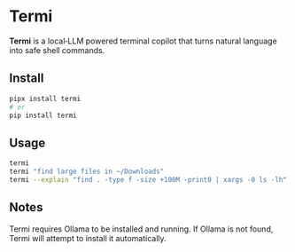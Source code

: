 # Termi

**Termi** is a local‑LLM powered terminal copilot that turns natural language into safe shell commands.

## Install
```bash
pipx install termi
# or
pip install termi
```

## Usage
```bash
termi
termi "find large files in ~/Downloads"
termi --explain "find . -type f -size +100M -print0 | xargs -0 ls -lh"
```

## Notes

Termi requires Ollama to be installed and running. If Ollama is not found, Termi will attempt to install it automatically.